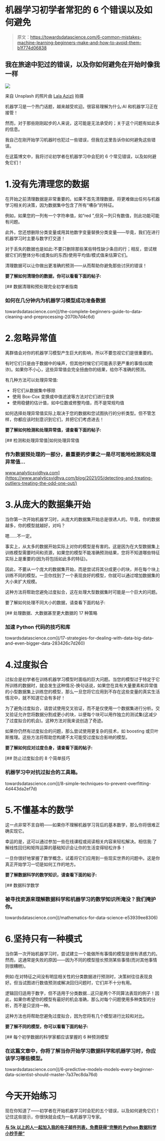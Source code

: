 # 机器学习初学者常犯的 6 个错误以及如何避免

> 原文：<https://towardsdatascience.com/6-common-mistakes-machine-learning-beginners-make-and-how-to-avoid-them-b1f774d06838>

## 我在旅途中犯过的错误，以及你如何避免在开始时像我一样

![](img/54f47715b20b8183b08e295e8abd5783.png)

来自 Unsplash 的照片由 [Lala Azizli](https://unsplash.com/photos/1MUzmoQSd3w) 拍摄

机器学习是一个热门话题，越来越受欢迎。很容易理解为什么:AI 和机器学习正在接管！

然而，对于那些刚刚起步的人来说，这可能是无法承受的；关于这个问题有如此多的信息。

我自己在刚开始学习机器时也犯过一些错误，但我在这里告诉你如何避免这些错误。

在这篇博文中，我将讨论初学者在机器学习中会犯的 6 个常见错误，以及如何避免它们！

# 1.没有先清理您的数据

在开始之前清理数据是非常重要的。如果不首先清理数据，将更难做出任何与机器学习相关的决策，因为数据集中包含了所有“嘈杂”的特征。

例如，如果您的一列有一个字符串值，如“red ”,但另一列只有数值，则此功能可能有问题。

此外，您还想删除分类变量或用其他数字变量替换分类变量——毕竟，我们在进行机器学习时主要与数字打交道！

对于丢失的数据也是如此:不要只删除那些某些特性缺少条目的行；相反，尝试根据它们的整体分布(或类似的东西)使用平均值/模式值来估算它们。

清理数据可以让你做出更准确的预测——从而帮助你避免那些讨厌的错误！

**要了解如何清理你的数据，你可以看看下面的帖子:**

[](/the-complete-beginners-guide-to-data-cleaning-and-preprocessing-2070b7d4c6d) [## 数据清理和预处理完全初学者指南

### 如何在几分钟内为机器学习模型成功准备数据

towardsdatascience.com](/the-complete-beginners-guide-to-data-cleaning-and-preprocessing-2070b7d4c6d) 

# 2.忽略异常值

离群值会对你的机器学习模型产生巨大的影响，所以不要忽视它们是很重要的。

有时它们只是由于数据中的噪声，但其他时候它们可能表示更严重的事情(如欺诈)。如果你不小心，这些异常值会完全扭曲你的结果，给你不准确的预测。

有几种方法可以处理异常值:

*   将它们从数据集中移除
*   使用 Box-Cox 变换或中值滤波等方法对它们进行变换
*   使用稳健的估计值，如中位数或修整均值，而不是常规均值

如何选择处理异常值实际上取决于您的数据和您试图执行的分析类型。但不管怎样，你都应该时刻意识到它们，并把它们考虑进去！

**要了解如何检测和处理异常值，请查看下面的帖子:**

[](https://www.analyticsvidhya.com/blog/2021/05/detecting-and-treating-outliers-treating-the-odd-one-out/) [## 检测和处理异常值|如何处理异常值

### 作为数据预处理的一部分，最重要的步骤之一是尽可能地检测和处理异常值…

www.analyticsvidhya.com](https://www.analyticsvidhya.com/blog/2021/05/detecting-and-treating-outliers-treating-the-odd-one-out/) 

# 3.从庞大的数据集开始

当你第一次开始机器学习时，从庞大的数据集开始总是很诱人的。毕竟，你的数据越多，你的模型就越好，对吗？

嗯……不一定。

事实上，从太多的数据开始实际上对你的模型是有害的。这是因为在大型数据集上训练模型需要时间和资源，如果您的模型不能准确预测结果，您将不知道哪些特征实际上是重要的(因为将包括如此多的特征)。

因此，不要从一个庞大的数据集开始，而是尝试将其分成更小的块，并在每个块上训练不同的模型。一旦你找到了一个表现良好的模型，你就可以通过增加数据集的大小来扩大规模。

这种方法将帮助您避免过度拟合，这在处理大型数据集时可能是一个巨大的问题。

要了解如何处理不同大小的数据，请查看下面的帖子:

[](/17-strategies-for-dealing-with-data-big-data-and-even-bigger-data-283426c7d260) [## 处理数据、大数据甚至更大数据的 17 种策略

### 加速 Python 代码的技巧和库

towardsdatascience.com](/17-strategies-for-dealing-with-data-big-data-and-even-bigger-data-283426c7d260) 

# 4.过度拟合

过拟合是初学者在训练机器学习模型时面临的巨大问题。当您的模型过于特定于它所训练的数据时，就会发生这种情况-换句话说，如果您在具有大量要素和异常值的小型数据集上训练您的模型，那么一旦您将它应用到不存在这些变量的真实生活情况中，就不知道它会有多好！

为了避免过度拟合，请尝试使用交叉验证，而不是仅使用一个数据集进行分析。交叉验证允许您将数据分割成更小的块，以便每个块可以用作独立的测试集(这减少了过度拟合的机会)。这种方法对我来说创造了奇迹。

如果你仍然有过度拟合的问题，那么尝试使用更复杂的技术，如 boosting 或贝叶斯推理。这些方法将帮助您构建不太可能受过度拟合影响的模型。

**要了解如何应对过度合身，请查看下面的帖子:**

[](/8-simple-techniques-to-prevent-overfitting-4d443da2ef7d) [## 防止过度拟合的 8 个简单技巧

### 机器学习中对抗过拟合的工具箱。

towardsdatascience.com](/8-simple-techniques-to-prevent-overfitting-4d443da2ef7d) 

# 5.不懂基本的数学

这一点非常不言自明——如果你不理解机器学习背后的基本数学，那么你将很难正确实现它。

幸运的是，这可以通过参加一些在线课程或阅读相关内容来轻松解决。相信我:了解线性回归和矩阵运算的基础知识会让你的生活变得轻松许多！

一旦你很好地掌握了数学概念，试着将它们应用到一些现实世界的问题中。这是你真正开始学习一切是如何工作的地方。

**要了解数据科学的数学知识，请查看下面的帖子:**

[](/mathematics-for-data-science-e53939ee8306) [## 数据科学数学

### 被寻找资源来理解数据科学和机器学习的数学知识所淹没？我们掩护你。

towardsdatascience.com](/mathematics-for-data-science-e53939ee8306) 

# 6.坚持只有一种模式

当你第一次开始机器学习时，尝试建立一个能做所有事情的模型是很有诱惑力的。然而，这通常是失败的原因——因为不同的模型擅长预测某些事情(而对其他事情则很糟糕)。

例如:在对特征之间没有明显相关性的分类数据进行预测时，决策树往往表现良好。但当试图进行数值预测或解决回归问题时，它们并不十分有用。

逻辑回归适用于数字，但不适用于分类数据…这只是两个不同算法表现的例子！因此，如果你希望你的模型有最好的机会准确，那么对每个问题使用多种类型的分析，而不是只坚持一种。

这种方法也将帮助您避免过度拟合，因为您将有几个模型进行比较和对比。

**要了解不同的模型，你可以看看下面的帖子:**

[](/6-predictive-models-models-every-beginner-data-scientist-should-master-7a37ec8da76d) [## 每个初学数据的科学家都应该掌握的 6 种预测模型

### 在这篇文章中，你将了解当你开始学习数据科学和机器学习时，你应该学习哪些模型。

towardsdatascience.com](/6-predictive-models-models-every-beginner-data-scientist-should-master-7a37ec8da76d) 

# 今天开始练习

现在你知道了——初学者在开始机器学习时会犯的五个错误，以及如何避免它们！记住这些提示，你很快就会成为一名机器学习专家。

[**与 5k 以上的人一起加入我的电子邮件列表，免费获得“完整的 Python 数据科学小抄手册”**](https://dogged-trader-1732.ck.page/datascience)